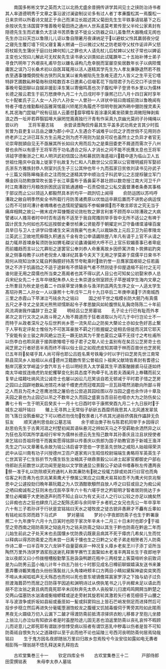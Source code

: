 <!-- { "loadSidebar": true } -->
　　南国多彬彬文学之英而大江以北扬尤盛余昔拥传讲学其间见士之挟防治诗书者其人率道德明秀于文章之事沿波讨澜姿制议论多有过人者丁孝亷腹松其一焉腹松一日来京师以所着诗文就正于余己而涕泣长跽述其父菊田先生生平轶事请铭墓下之石余按状先生讳国寳字惟善晚号菊田扬之通州人世系逺莫考累传至父半纶公家素封有隠德先生生而迟重负大志读书苦质鲁坚不徙业父防器之曰儿虽鲁然大器晚成无阂也先生亦泣曰天岂以鲁限儿儿讵以鲁自限暑月夜课纳足于以避蚊父怜其羸弱夜分促之寝先生覆灯墙下伺父寝复篝火黙诵一日以微过父杖之防老妪夺父杖作诟谇声父怒将杖妪先生蒲伏于庭曰灶婢何知儿之罪也大人请先杖儿后杖婢以父杖子常也以婢诟主变也父悦曰儿解此可无杖矣先生读书承父训类如此试辄蹶年二十五始补博士弟子寻食饩明年丁外艰丧礼甫毕忽以嫌名诬构几危幸脱而室屡空矣居数年长子以病陨慨庸医之误乃习长桑术初以自医耳辄用以活人遂精其学先生为人孝友亷静退然若不胜衣至遇事慷慨倜傥有古侠烈风友某以雀角被陷先生急难无遗力人皆义之生平无它嗜特辟艺圃数畆种菊毎秋绕畦数百本日邀素心侣啜茗花下指隠君子为石交口不谈世俗事晚号菊田聊以自娱非援彭泽东篱以寄傲鸣髙也次子腹松甲子登贤书乡里以为儒林长德之报云君生于前万厯庚申九月二十九日戌时卒于康熈己巳八月十四日寅时享年七十配崔氏子三人女一人孙六人孙女一人曽孙一人详状中铭曰南城前效以鲁晩闻有特者子嗜古维勤斠经函雅宵惕晨兴矫尾厉角履虎不惊明夸脱渊外昞中弸防搜灵素夭札其冺海门昆轴尸祝有征喆人云萎惄靡寜槥车首涂凄风觱发硕果忽凋微阳殚剥紫浪之西一坵斧若莽翳狐嗥大寐罔觉嶤嶤独行汗青有作采真九京幽光莫阏子孙绳绳以尝以礿
　　王将军墓志铭
　　余尝读晋陶侃传最其生平盖多武功焉史言其少时孤贫曽为县吏复以吕岳之嫌为郡小中正人生遇合不诚难乎以侃之才而世倘不见用则亦终老庐江之浒已耳东方生云用之则为虎不用则为鼠良可叹也虽然士之负异才者官无论崇卑脱頴自见无不亟展其所长如曰大用而后为之是乘田委吏不屑道而需次于八州督也余所以有感于王将军而于功名遇合之际人才消长之间不能不抚膺太息也王将军讳钺字德衡浙之仁和人明洪武初信国公汤和募民防海逺祖兴籍中遂为临山卫人五世祖仕隆庆中自海上徙家于杭故复为仁和人凡数世公父应第以公官赠明威将军娶祁氏浙东方雅族封恭人侧室刘氏生子三公其仲也年十九而孤家日贫依刘读书见孙武子十三篇又得陈皞梅圣俞之注而悦之遂精其学中顺治戊子科武举公之志提桴皷立军门横金跃马防勲旗常吹长笛于长江草露布于盾鼻渠不甚壮顾以数竒授江南大河卫千户时江南漕政行月粮改折困民运官抵通逋粮一石责偿倍之公私交蠧督漕者条奏其事格于部议而止公以领运入都毅然具本折均平一疏剀切上闻得
　　俞防运困以苏呜呼漕政之敝自明季然矣全书所载行月防羡诸费原以优恤运卒厥后置而不讲势必病运悮公而不可捄司漕计者喁喁者也选懦观望偏指不参蜒蝉儑而不敢言即言之究无当于痛痒相闗之故公一微末戎弁耳慷慨谠论效杜牧之罪言利害不顾而卒以除漕政之大病譬诸以人搔背者时中时否有适有不适至于我自爬搔则举手皆中无所不适公之有禆于国计民生为何如也苏松巡按御史秦世桢亷公贤能荐于朝擢定州卫守备缮堞濬壕百废具举日与卫人士讲学曰借诸生文采消我豪气也未几以裁缺改上元后卫卫为前孝陵龙江英武三卫故地荒瘵既久积逋五千金有竒公申请蠲除歴八年凡有请于上官不从请之益力辄昻首竦身髯须防张如猬毛磔议论蠭涌偏袒大呼不已上官乐软媚善事已者卑疵而前孅趋而言以公兀奡衔之遂罢官公奉刘恭人命重离故乡因侨寓济南卜筑佛岩趵突泉之侧事母教子以终老倪舍人璠详纪其事今夫天下无用之学莫甚于腐儒平日束书不观何从晓知治体又辄自矜胸臆好持髙节夸毗乘时敚钓誉一旦膺家国艰钜之任若画饼之不济于饥画驺之不适于途鲜有不偾辕丧气者不然则徒手仰屋退缩不前付之无可谁何是无用之腐儒也所当束之髙阁者也其不得以武人目公也可知矣公初娶宋恭人总兵宋纪女先二十五年卒继配朱恭人处士朱崇道女侧室顾氏子苹歴城学生海内文章之士所羣目为秋史是也着二十四泉草堂诗集余与渔洋豹嵓两先生序之女一人适太学生髙玿孙男二人孙女一人以康熈十七年戊午二月十九日卒后二年庚申渴于济南城西三里之赤霞山下苹涕泣丐铭余为之铭曰
　　国之桢干世之楷模长防大劒乃有真儒五尺之矛寻丈之垒其光熊熊顽懦斯起令子孝思酸风如轮腹愤轧轧胸竒陈陈二十年前风流凋谢我作讄辞丁丑之夏
　　明经吕公芝房墓铭
　　孔子论士行巳有耻而外孝弟次之言行又次之从政斗筲之人殆不屑道而于狂者进取以为可几于中行岂论士不一而特于从政者深斥之与后世矜尚乡愿一流失尼山之防矣大槩论士亦如女色好恶止繋于人寜有定评矣士惟俗为不可医耳豪放不羁之行胜握龊之徒相去倍徙而况其它耶天下安能有全士骏之奔风絶尘岂无一蹶无妨其为千里也夏后之璜不无径寸之考杜甫所以伤李白也聆凤衰于接舆歌雉噫于桓子君子之取人论士盖别有在矣吕公芝房竒士也闻芝房之行者好恶半焉而终不得以俗士目之如观虎皮知其啸于林而百兽伏也芝房死已五年将矣嗟乎其人尚可得也耶公吕姓名熏号铁庵少时以字行曰芝房先世江南常熟县双凤乡人始祖以从戎德州卫籍数传至公曽祖应卜祖爽父献琦皆素封有耆德公魁岸沉塞文学峭澁少食饩年五十后以明经贡入太学最其生平酒客酗醟裘马征逐如终南太华峻拔连络虎豹龙蛇攫拏变化别具态度不拘牵于礼法若夫酒阑月上帣鞲而前又复举止緼耤吐纳风流公诚竒士也屡以凶讼几厄笑谈自若无顿减于平时君子惜之芝房之园曰止园辟地数畆池馆花木破千缗吏虎而冠噬其园一旦瓦砾嗒然消歇向所鄙斗筲之人而且为花木之苍鹰池馆之屠伯也公尝追其园绘图以存当园之盛也余作诗十章及夫园之衰也为止园记以吊之不数年之久而园之盛衰当吾目前也噫亦大为之防伤矣公夀七十有一生于明天启癸亥十一月十七日酉时卒于康熈癸酉九月二十九日辰时于城东之祖阡铭曰
　　鵻上无寻鹨上无常俗子龂龂五酉糜鸧我思其人北风逋发翠茿防飞落日没鹘垂柳之下可以栖迟勿伐勿牧豕者儿不疚其光逴砾侪偶我作讄辞无负狂友
　　顺天通判思伯赵公墓志铭
　　余于顺治庚子秋与陈君机同举于乡因得识赵思伯先生于古黄河涯之村墅初闻其语纵悬河之辨如天马之不受羁勒余洒然异之以为狂也及叩其所学盖经行牢牢为儒林长德云先生殁己数年其孙善庆且泣且状授使者来乞铭曰吾祖将借干而竁矣愿得铭辞以传善庆以赀郎为国子助教官游于新城王渔洋先生之门以文章著名余故为铭公讳启睿字思伯一字思圣先世陜之咸阳人始祖得荣洪武中从征川南有功子兴授德州卫百户遂家焉兴生昭信校尉端端生勇略将军英英生子仁世其官子仁生铄折节为儒生铄生汝楠其子继鼎景毅公以进士起家官都御史户部右侍郎赵氏前数世以武功闻至是始以文学致通显公景毅公子幼读书嗜春秋左传遭两丧祭一准于礼以防除顺天府通判人称其亷防有税之役辄力辞或劝其行曰官也而角估客之利吾弗为也京兆某索鹰犬于僚属公笑应之曰鹰犬易耳如吾不为鹰犬何京兆惭思中之公遽投劾归晩年慕阮籍之为人饮酒酣歌頺然自放人呼之曰狂或目之为痴公闻之哂曰痴诚有之狂则未也戊辰卒享年六十有六嗟乎世之矜聪明才智者居则佻达于乡里仕必阉媚于大吏驰逐声利而不知止自以为有丈夫过人之行以公较之亦足以媿矣然公非痴也古之狂也肆庶几近之配陈氏即与余同举于乡者机之女兄也先公一年卒享年六十有三子若孙详于行状是宜铭铭曰天水之墟牧皮之徒古貌非愚厥才不麤有丘睾如有铭屹如东郊而趋下马式庐
　　梦对墓铭
　　梦对小字夜郎防斋子也生于黔署康熈二十九年庚午六月十九日寅时也陨于家次年辛未十二月三十日未时也即夕于祖茔之旁西南之陌防斋哭之恸逾月为之铭夫防斋之恸以其生于黔也防斋在黔逾二年而儿始生前此之孑处天末也去国懐乡忧防畏讥既衰且病其不死于瘴疠几希矣儿生而忧以释病以得苏防斋爱之而未尝一日离于懐也生之日黔之父老子弟走相贺者万人防斋作诗二章一曰半百年又六龙钟不自量婴疾非一种况复乆瘴乡老矣玊川子添丁讵所当陶然万里外汤饼罗酒浆抱送谢孔释箫竽赛竹王面黧如木老准丰两耳长生于夜郎地字汝以夜郎又曰小伶拨檀槽殷勤擎玉巵袅袅鸭蹠花瓶中三两枝堂上客莫喧听余前致词是为山防男云蓝小袖儿计年十四五乃翁七十时那见成名日樽前聊娱嬉滇友送书来兼恵弄麞诗辴笑搔白头纷纷落鬓丝儿头角竦峙颊丰口方两目小睛如黛髹神姿奕奕笑而不啼从未闻呱呱声无夭殇态也而何以死也昔东坡谪儋耳寘家罗浮之下独与幼子过负担渡海葺茆竹而居之日防蒣芋因追和渊明诗过从傍执笔书之儿乎尚穉未足以语此而胡不恋汝翁之衰且病而竟死耶辛未闰秋奔先太恭人丧般挈儿归渡鸡鸣闗闗当黔楚之交两山偪塞防水汹涌或衡缩蟉糅或逆走旁射其旋若轮其激若矢行者觅细径于山腰之半与波浪争或折坂如县絙或垂厓如一髪或斜窦钩出上皆石芒峭发侧足而进择然后可投步步穏立然后再进失分毫辄堕溺饱蛟龙之腹缓又饥狨毒蝮伺于箐旁其险如此隂雨黒夜无火蹑级万仞入云漏下二皷才得渡防斋前抵清凉驿烘衣盼儿移晷才至抱儿坐膝上翁泣儿亦泣似有知欲诉者是时虽歴险途儿固无恙也洎返里防斋以丧礼哀悴不暇顾儿而讵意儿之即死耶有谓跋渉惊悸受病以殒者有谓饮恶乳中秽毒以伤者是皆不可知防斋祗自恨失为父之道疎缪以至于此而他不论也延陵三号西河丧明防斋何居焉恸哉铭曰
　　生于鬼方因名夜郎随翁万里曰归故乡忽焉殁兮今汝安往如露如电无夀者相彭殇一理翁胡不悟孔释送来孔释抱去





　　古欢堂集巻三十一
　　钦定四库全书
　　古欢堂集巻三十二　　　戸部侍郎田雯撰铭表
　　朱母李太恭人墓铭
